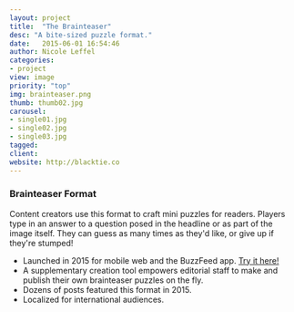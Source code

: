 ```yaml
---
layout: project
title:  "The Brainteaser"
desc: "A bite-sized puzzle format."
date:   2015-06-01 16:54:46
author: Nicole Leffel
categories:
- project
view: image
priority: "top"
img: brainteaser.png
thumb: thumb02.jpg
carousel:
- single01.jpg
- single02.jpg
- single03.jpg
tagged: 
client: 
website: http://blacktie.co
---
```

### Brainteaser Format
Content creators use this format to craft mini puzzles for readers. Players type in an answer to a question posed in the headline or as part of the image itself. They can guess as many times as they'd like, or give up if they're stumped!

* Launched in 2015 for mobile web and the BuzzFeed app. [Try it here!](http://www.buzzfeed.com/games/can-you-guess-these-movies-based-on-their-emoji)
* A supplementary creation tool empowers editorial staff to make and publish their own brainteaser puzzles on the fly. 
* Dozens of posts featured this format in 2015.
* Localized for international audiences.
